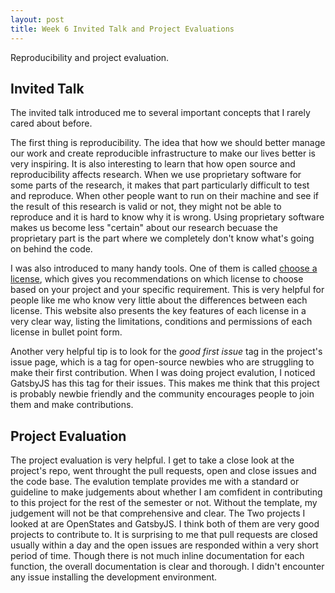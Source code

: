 ```yaml
---
layout: post
title: Week 6 Invited Talk and Project Evaluations
---
```


Reproducibility and project evaluation.

## Invited Talk

The invited talk introduced me to several important concepts that I rarely cared about before. 

The first thing is reproducibility. The idea that how we should better manage our work and create reproducible infrastructure to make our lives better is very inspiring. It is also interesting to learn that how open source and reproducibility affects research. When we use proprietary software for some parts of the research, it makes that part particularly difficult to test and reproduce. When other people want to run on their machine and see if the result of this research is valid or not, they might not be able to reproduce and it is hard to know why it is wrong. Using proprietary software makes us become less "certain" about our research becuase the proprietary part is the part where we completely don't know what's going on behind the code.

I was also introduced to many handy tools. One of them is called [choose a license](https://choosealicense.com/), which gives you recommendations on which license to choose based on your project and your specific requirement. This is very helpful for people like me who know very little about the differences between each license. This website also presents the key features of each license in a very clear way, listing the limitations, conditions and permissions of each license in bullet point form.

Another very helpful tip is to look for the _good first issue_ tag in the project's issue page, which is a tag for open-source newbies who are struggling to make their first contribution. When I was doing project evalution, I noticed GatsbyJS has this tag for their issues. This makes me think that this project is probably newbie friendly and the community encourages people to join them and make contributions.

## Project Evaluation

The project evaluation is very helpful. I get to take a close look at the project's repo, went throught the pull requests, open and close issues and the code base. The evalution template provides me with a standard or guideline to make judgements about whether I am comfident in contributing to this project for the rest of the semester or not. Without the template, my judgement will not be that comprehensive and clear. The Two projects I looked at are OpenStates and GatsbyJS. I think both of them are very good projects to contribute to. It is surprising to me that pull requests are closed usually within a day and the open issues are responded within a very short period of time. Though there is not much inline documentation for each function, the overall documentation is clear and thorough. I didn't encounter any issue installing the development environment.
